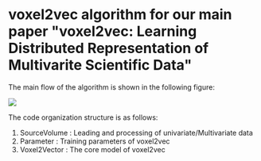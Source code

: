 # voxel2vec algorithm for our main paper "voxel2vec: Learning Distributed Representation of Multivarite Scientific Data"

The main flow of the algorithm is shown in the following figure: 

![](https://github.com/XiangyangHe/voxel2vec-algorithm/blob/master/image/algorithm.png)


The code organization structure is as follows:

1. SourceVolume : Leading and processing of univariate/Multivariate data
2. Parameter : Training parameters of voxel2vec
3. Voxel2Vector : The core model of voxel2vec